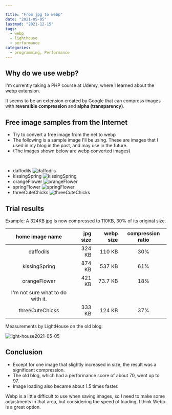 ```yaml
---

title: "From jpg to webp"
date: "2021-05-05"
lastmod: "2021-12-15"
tags:
  - webp
  - lighthouse
  - performance
categories:
  - programming, Performance
---
```


## Why do we use webp?

I'm currently taking a PHP course at Udemy, where I learned about the webp
extension.

It seems to be an extension created by Google that can compress images with
**reversible compression** and **alpha (transparency)**.

## Free image samples from the Internet

- Try to convert a free image from the net to webp
- The following is a sample image I'll be using. These are images that I used in
  my blog in the past, and may use in the future.
- (The images shown below are webp converted images)

<br/>

- daffodils ![daffodils](/images/samples/webp/daffodils.webp)
- kissingSpring ![kissingSpring](/images/samples/webp/kissingSpring.webp)
- orangeFlower ![orangeFlower](/images/samples/webp/orangeFlower.webp)
- springFlower ![springFlower](/images/samples/webp/springFlower.webp)
- threeCuteChicks ![threeCuteChicks](/images/samples/webp/threeCuteChicks.webp)

## Trial results

Example: A 324KB jpg is now compressed to 110KB, 30% of its original size.

|         home image name          | jpg size | webp size | compression ratio |
| :------------------------------: | -------: | --------: | :---------------: |
|            daffodils             |   324 KB |    110 KB |        30%        |
|          kissingSpring           |   874 KB |    537 KB |        61%        |
|           orangeFlower           |   421 KB |   73.7 KB |        18%        |
| I'm not sure what to do with it. |          |           |                   |
|         threeCuteChicks          |   333 KB |    124 KB |        37%        |

Measurements by LightHouse on the old blog:

![light-house2021-05-05](/images/light-house/light-house2021-05-05.webp)

## Conclusion

- Except for one image that slightly increased in size, the result was a
  significant compression.
- The old blog, which had a performance score of about 70, went up to 97.
- Image loading also became about 1.5 times faster.

Webp is a little difficult to use when saving images, so I need to make some
adjustments in that area, but considering the speed of loading, I think Webp is
a great option.
